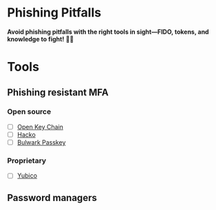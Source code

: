 # Phishing Pitfalls
**Avoid phishing pitfalls with the right tools in sight—FIDO, tokens, and knowledge to fight!** 🚀🔐

# Tools

## Phishing resistant MFA
### Open source
- [ ] [Open Key Chain](https://www.openkeychain.org/)
- [ ] [Hacko](https://www.hanko.io/)
- [ ] [Bulwark Passkey](https://bulwark.id/)

### Proprietary
- [ ] [Yubico](https://www.yubico.com/)


## Password managers

